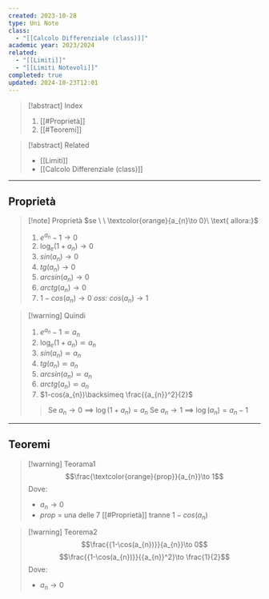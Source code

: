 ```yaml
---
created: 2023-10-28
type: Uni Note
class:
  - "[[Calcolo Differenziale (class)]]"
academic year: 2023/2024
related:
  - "[[Limiti]]"
  - "[[Limiti Notevoli]]"
completed: true
updated: 2024-10-23T12:01
---
```

>[!abstract] Index
>1. [[#Proprietà]]
>2. [[#Teoremi]]

>[!abstract] Related
>- [[Limiti]]
>- [[Calcolo Differenziale (class)]]

---
## Proprietà

>[!note] Proprietà
>$se \ \ \textcolor{orange}{a_{n}\to 0}\ \text{ allora:}$
>1. $e^{a_{n}}-1\to 0$
>2. $\log_{e}(1+a_{n})\to 0$ 
>3. $sin(a_{n})\to 0$
>4. $tg(a_{n})\to 0$
>5. $arcsin(a_{n})\to 0$
>6. $arctg(a_{n})\to 0$
>7. $1-cos(a_{n})\to 0$    *oss:* $cos(a_{n})\to 1$

>[!warning] Quindi
>1. $e^{a_{n}}-1 \backsimeq a_{n}$
>2. $\log_{e}(1+a_{n})\backsimeq a_{n}$ 
>3. $sin(a_{n}) \backsimeq a_{n}$
>4. $tg(a_{n})\backsimeq a_{n}$
>5. $arcsin(a_{n})\backsimeq a_{n}$
>6. $arctg(a_{n})\backsimeq a_{n}$
>7. $1-cos(a_{n})\backsimeq \frac{{a_{n}}^2}{2}$ 
>
>>Se $a_{ n }\to 0$  $\implies$ $\log(1+a_{ n }) = a_{ n }$
>>Se $a_{ n } \to 1$ $\implies$ $\log(a_{ n }) = a_{ n }-1$

---
## Teoremi

>[!warning] Teorama1
>$$\frac{\textcolor{orange}{prop}}{a_{n}}\to 1$$
>Dove: 
>- $a_{n}\to 0$
>- *prop* = una delle 7 [[#Proprietà]] tranne $1-cos(a_{n})$

>[!warning] Teorema2
>$$\frac{{1-\cos(a_{n})}}{a_{n}}\to 0$$
>$$\frac{{1-\cos(a_{n})}}{{a_{n}}^2}\to \frac{1}{2}$$
>Dove: 
>- $a_{n}\to 0$
